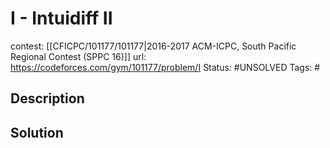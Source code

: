 # I - Intuidiff II

contest: [[CFICPC/101177/101177|2016-2017 ACM-ICPC, South Pacific Regional Contest (SPPC 16)]]
url: https://codeforces.com/gym/101177/problem/I
Status: #UNSOLVED
Tags: #

## Description

## Solution

